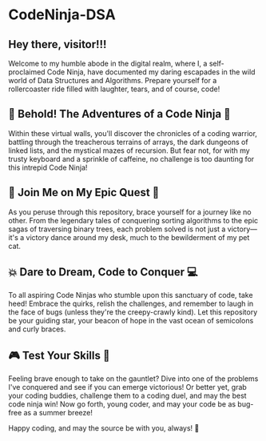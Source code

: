 # CodeNinja-DSA

## Hey there, visitor!!! 

Welcome to my humble abode in the digital realm, where I, a self-proclaimed Code Ninja, have documented my daring escapades in the wild world of Data Structures and Algorithms. Prepare yourself for a rollercoaster ride filled with laughter, tears, and of course, code!

## 🎩 Behold! The Adventures of a Code Ninja 🤺

Within these virtual walls, you'll discover the chronicles of a coding warrior, battling through the treacherous terrains of arrays, the dark dungeons of linked lists, and the mystical mazes of recursion. But fear not, for with my trusty keyboard and a sprinkle of caffeine, no challenge is too daunting for this intrepid Code Ninja!

## 🌟 Join Me on My Epic Quest 🚀

As you peruse through this repository, brace yourself for a journey like no other. From the legendary tales of conquering sorting algorithms to the epic sagas of traversing binary trees, each problem solved is not just a victory—it's a victory dance around my desk, much to the bewilderment of my pet cat.

## 💥 Dare to Dream, Code to Conquer 💻

To all aspiring Code Ninjas who stumble upon this sanctuary of code, take heed! Embrace the quirks, relish the challenges, and remember to laugh in the face of bugs (unless they're the creepy-crawly kind). Let this repository be your guiding star, your beacon of hope in the vast ocean of semicolons and curly braces.

## 🎮 Test Your Skills 🤖

Feeling brave enough to take on the gauntlet? Dive into one of the problems I've conquered and see if you can emerge victorious! Or better yet, grab your coding buddies, challenge them to a coding duel, and may the best code ninja win!
Now go forth, young coder, and may your code be as bug-free as a summer breeze!

Happy coding, and may the source be with you, always! 🌟
